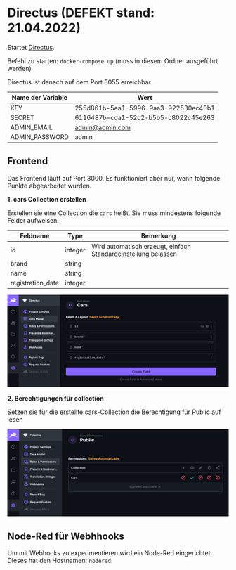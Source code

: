 # Directus (DEFEKT stand: 21.04.2022)

Startet [Directus](https://duckduckgo.com).

Befehl zu starten: ```docker-compose up``` (muss in diesem Ordner ausgeführt werden)

Directus ist danach auf dem Port 8055 erreichbar.

Name der Variable | Wert
---|---
KEY | 255d861b-5ea1-5996-9aa3-922530ec40b1
SECRET | 6116487b-cda1-52c2-b5b5-c8022c45e263
ADMIN_EMAIL | admin@admin.com
ADMIN_PASSWORD | admin

## Frontend

Das Frontend läuft auf Port 3000. Es funktioniert aber nur, wenn folgende Punkte abgearbeitet wurden.

__1. cars Collection erstellen__

Erstellen sie eine Collection die ```cars``` heißt. Sie muss mindestens folgende Felder aufweisen:

Feldname | Type | Bemerkung
---|---|---
id | integer | Wird automatisch erzeugt, einfach Standardeinstellung belassen
brand | string |
name | string |
registration_date | integer

![Collection](collection.PNG)

__2. Berechtigungen für collection__

Setzen sie für die erstellte cars-Collection die Berechtigung für Public auf lesen

![Berechtigungen](permissions.PNG)

## Node-Red für Webhhooks

Um mit Webhooks zu experimentieren wird ein Node-Red eingerichtet. Dieses hat den Hostnamen: ```nodered```.